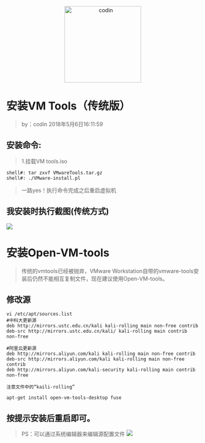 <p align="center">
  <a  href="https://wpa.qq.com/msgrd?v=3&uin=2420498526&site=qq&menu=yes" target="_blank" >
   <img alt="codin"  height="200" width="200"src="https://q.qlogo.cn/headimg_dl?dst_uin=2420498526&spec=640&img_type=jpg" >
  </a>
</p>

安装VM Tools（传统版）
===========
>by：codin
>2018年5月6日16:11:59

安装命令:
---------
>1.挂载VM tools.iso

```
shell#: tar zxvf VMwareTools.tar.gz
shell#: ./VMware-install.pl
```
>一路yes！执行命令完成之后重启虚拟机

我安装时执行截图(传统方式)
--------------
![](https://github.com/coding1618/Kali-Linux-Demo/blob/master/img/2018-05-06_173349.png?raw=true'VMtools安装')


安装Open-VM-tools
=================
>传统的vmtools已经被抛弃，VMware Workstation自带的vmware-tools安装后仍然不能相互复制文件，现在建议使用Open-VM-tools。

修改源
------
```shell
vi /etc/apt/sources.list
#中科大更新源
deb http://mirrors.ustc.edu.cn/kali kali-rolling main non-free contrib
deb-src http://mirrors.ustc.edu.cn/kali/ kali-rolling main contrib non-free

#阿里云更新源
deb http://mirrors.aliyun.com/kali kali-rolling main non-free contrib 
deb-src http://mirrors.aliyun.com/kali kali-rolling main non-free contrib 
deb http://mirrors.aliyun.com/kali-security kali-rolling main contrib non-free

注意文件中的“kaili-rolling”

apt-get install open-vm-tools-desktop fuse

```
按提示安装后重启即可。
---------------------

>PS：可以通过系统编辑器来编辑源配置文件
![](https://github.com/coding1618/Kali-Linux-Demo/blob/master/img/2018-05-06_182132.png?raw=true'kali更新源')
